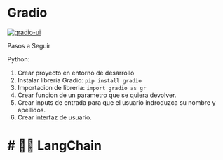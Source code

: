 # Gradio

[![gradio-ui](https://github.com/gradio-app/gradio/actions/workflows/ui.yml/badge.svg)](https://github.com/gradio-app/gradio/actions/workflows/ui.yml)  

Pasos a Seguir

Python:

1. Crear proyecto en entorno de desarrollo
2. Instalar libreria Gradio: `pip install gradio`
3. Importacion de libreria: `import gradio as gr`
4. Crear funcion de un parametro que se quiera devolver.
5. Crear inputs de entrada para que el usuario indroduzca su nombre y apellidos.
6. Crear interfaz de usuario.




# # 🦜️🔗 LangChain
